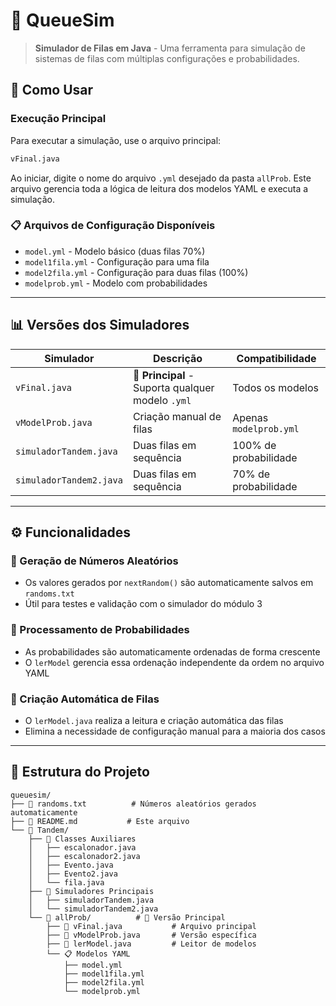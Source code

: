 # 🎯 QueueSim

> **Simulador de Filas em Java** - Uma ferramenta para simulação de sistemas de filas com múltiplas configurações e probabilidades.

## 🚀 Como Usar

### Execução Principal

Para executar a simulação, use o arquivo principal:

```bash
vFinal.java
```

Ao iniciar, digite o nome do arquivo `.yml` desejado da pasta `allProb`. Este arquivo gerencia toda a lógica de leitura dos modelos YAML e executa a simulação.

### 📋 Arquivos de Configuração Disponíveis

- `model.yml` - Modelo básico (duas filas 70%)
- `model1fila.yml` - Configuração para uma fila
- `model2fila.yml` - Configuração para duas filas (100%)
- `modelprob.yml` - Modelo com probabilidades

---

## 📊 Versões dos Simuladores

| Simulador | Descrição | Compatibilidade |
|-----------|-----------|-----------------|
| `vFinal.java` | 🎯 **Principal** - Suporta qualquer modelo `.yml` | Todos os modelos |
| `vModelProb.java` | Criação manual de filas | Apenas `modelprob.yml` |
| `simuladorTandem.java` | Duas filas em sequência | 100% de probabilidade |
| `simuladorTandem2.java` | Duas filas em sequência | 70% de probabilidade |

---

## ⚙️ Funcionalidades

### 🎲 Geração de Números Aleatórios

- Os valores gerados por `nextRandom()` são automaticamente salvos em `randoms.txt`
- Útil para testes e validação com o simulador do módulo 3

### 🔄 Processamento de Probabilidades

- As probabilidades são automaticamente ordenadas de forma crescente
- O `lerModel` gerencia essa ordenação independente da ordem no arquivo YAML

### 📁 Criação Automática de Filas

- O `lerModel.java` realiza a leitura e criação automática das filas
- Elimina a necessidade de configuração manual para a maioria dos casos

---

## 📂 Estrutura do Projeto

```
queuesim/
├── 📄 randoms.txt          # Números aleatórios gerados automaticamente
├── 📄 README.md           # Este arquivo
└── 📁 Tandem/
    ├── 🔧 Classes Auxiliares
    │   ├── escalonador.java
    │   ├── escalonador2.java
    │   ├── Evento.java
    │   ├── Evento2.java
    │   └── fila.java
    ├── 🎯 Simuladores Principais
    │   ├── simuladorTandem.java
    │   └── simuladorTandem2.java
    └── 📁 allProb/          # 🌟 Versão Principal
        ├── 🎯 vFinal.java           # Arquivo principal
        ├── 🔧 vModelProb.java       # Versão específica
        ├── 📖 lerModel.java         # Leitor de modelos
        └── 📋 Modelos YAML
            ├── model.yml
            ├── model1fila.yml
            ├── model2fila.yml
            └── modelprob.yml
```
